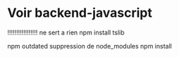 # Voir backend-javascript

  !!!!!!!!!!!!!!!!! ne sert a rien
  npm install tslib

  npm outdated
  suppression de node_modules
  npm install